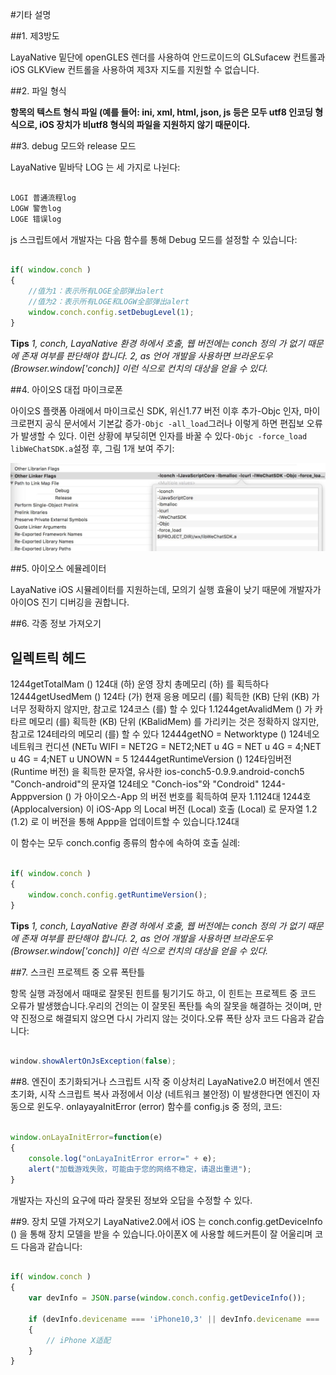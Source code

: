 #기타 설명

##1. 제3방도

LayaNative 밑단에 openGLES 렌더를 사용하여 안드로이드의 GLSufacew 컨트롤과 iOS GLKView 컨트롤을 사용하여 제3자 지도를 지원할 수 없습니다.

##2. 파일 형식

**항목의 텍스트 형식 파일 (예를 들어: ini, xml, html, json, js 등은 모두 utf8 인코딩 형식으로, iOS 장치가 비utf8 형식의 파일을 지원하지 않기 때문이다.**

##3. debug 모드와 release 모드

LayaNative 밑바닥 LOG 는 세 가지로 나뉜다:


```java

LOGI 普通流程log
LOGW 警告log
LOGE 错误log
```


js 스크립트에서 개발자는 다음 함수를 통해 Debug 모드를 설정할 수 있습니다:


```javascript

if( window.conch )
{
    //值为1：表示所有LOGE全部弹出alert
    //值为2：表示所有LOGE和LOGW全部弹出alert
    window.conch.config.setDebugLevel(1);
}
```


**Tips**
*1, conch, LayaNative 환경 하에서 호출, 웹 버전에는 conch 정의 가 없기 때문에 존재 여부를 판단해야 합니다.*
*2, as 언어 개발을 사용하면 브라운도우(Browser.window['conch)] 이런 식으로 컨치의 대상을 얻을 수 있다.*

##4. 아이오S 대접 마이크로폰

아이오S 플랫폼 아래에서 마이크로신 SDK, 위신1.77 버전 이후 추가-Objc 인자, 마이크로편지 공식 문서에서 기본값 증가`-Objc -all_load`그러나 이렇게 하면 편집보 오류가 발생할 수 있다.
이런 상황에 부딪히면 인자를 바꿀 수 있다`-Objc -force_load libWeChatSDK.a`설정 후, 그림 1개 보여 주기:

![1](img/1.png)

##5. 아이오스 에뮬레이터

LayaNative iOS 시뮬레이터를 지원하는데, 모의기 실행 효율이 낮기 때문에 개발자가 아이OS 진기 디버깅을 권합니다.

##6. 각종 정보 가져오기

일렉트릭 헤드
----------------------------------------------------------------------------------------------------------------------------------------------------------------------------------------------------------------------------------------------------------------------------------------------------------------------------------------------------------------------------
1244getTotalMam () 124대 (하) 운영 장치 총메모리 (하) 를 획득하다
12444getUsedMem () 124타 (가) 현재 응용 메모리 (를) 획득한 (KB) 단위 (KB) 가 너무 정확하지 않지만, 참고로 124코스 (를) 할 수 있다
1.1244getAvalidMem () 가 카타르 메모리 (를) 획득한 (KB) 단위 (KBalidMem) 를 가리키는 것은 정확하지 않지만, 참고로 124테라의 메모리 (를) 할 수 있다
12444getNO = Networktype () 124네오 네트워크 컨디션 (NETu WIFI = NET2G = NET2;NET u 4G = NET u 4G = 4;NET u 4G = 4;NET u UNOWN = 5
12444getRuntimeVersion () 124타임버전 (Runtime 버전) 을 획득한 문자열, 유사한 ios-conch5-0.9.9.android-conch5
"Conch-android"의 문자열 124테오 "Conch-ios"와 "Condroid"
1244-Apppversion () 가 아이오스-App 의 버전 번호를 획득하여 문자 1.1124대
1244호 (Applocalversion) 이 iOS-App 의 Local 버전 (Local) 호출 (Local) 로 문자열 1.2 (1.2) 로 이 버전을 통해 Appp을 업데이트할 수 있습니다.124대

이 함수는 모두 conch.config 종류의 함수에 속하여 호출 실례:


```javascript

if( window.conch )
{
    window.conch.config.getRuntimeVersion();
}
```


**Tips**
*1, conch, LayaNative 환경 하에서 호출, 웹 버전에는 conch 정의 가 없기 때문에 존재 여부를 판단해야 합니다.*
*2, as 언어 개발을 사용하면 브라운도우(Browser.window['conch)] 이런 식으로 컨치의 대상을 얻을 수 있다.*

##7. 스크린 프로젝트 중 오류 폭탄틀

항목 실행 과정에서 때때로 잘못된 힌트를 튕기기도 하고, 이 힌트는 프로젝트 중 코드 오류가 발생했습니다.우리의 건의는 이 잘못된 폭탄틀 속의 잘못을 해결하는 것이며, 만약 진정으로 해결되지 않으면 다시 가리지 않는 것이다.오류 폭탄 상자 코드 다음과 같습니다:


```java

window.showAlertOnJsException(false);
```


##8. 엔진이 초기화되거나 스크립트 시작 중 이상처리
LayaNative2.0 버전에서 엔진 초기화, 시작 스크립트 복사 과정에서 이상 (네트워크 불안정) 이 발생한다면 엔진이 자동으로 윈도우. onlayayaInitError (error) 함수를 config.js 중 정의, 코드:

```javascript

window.onLayaInitError=function(e)
{
	console.log("onLayaInitError error=" + e);
	alert("加载游戏失败，可能由于您的网络不稳定，请退出重进");
}
```

개발자는 자신의 요구에 따라 잘못된 정보와 오답을 수정할 수 있다.

##9. 장치 모델 가져오기
LayaNative2.0에서 iOS 는 conch.config.getDeviceInfo () 을 통해 장치 모델을 받을 수 있습니다.아이폰X 에 사용할 헤드커튼이 잘 어울리며 코드 다음과 같습니다:

```javascript

if( window.conch )
{
    var devInfo = JSON.parse(window.conch.config.getDeviceInfo());

    if (devInfo.devicename === 'iPhone10,3' || devInfo.devicename === 'iPhone10,6')
    {
        // iPhone X适配
    }
}
```
